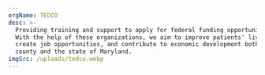 ```yaml
---
orgName: TEDCO
desc: >-
  Providing training and support to apply for federal funding opportunities. 
  With the help of these organizations, we aim to improve patients' lives,
  create job opportunities, and contribute to economic development both for the
  county and the state of Maryland.
imgSrc: /uploads/tedco.webp
---
```


